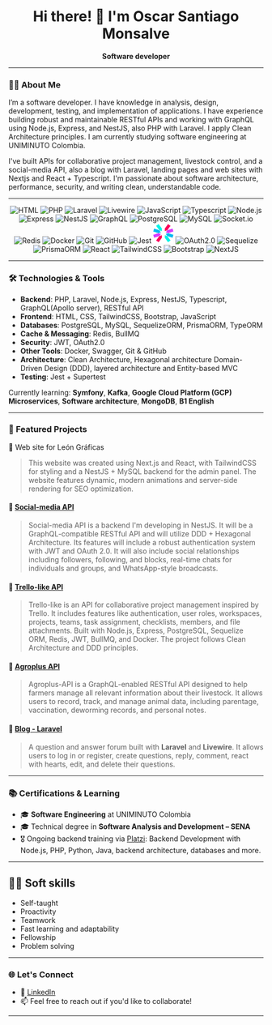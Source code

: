 <h1 align="center">Hi there! 👋 I'm Oscar Santiago Monsalve</h1>

<p align="center">
  <strong>Software developer</strong>
</p>

---

### 🧑‍💻 About Me

I’m a software developer. I have knowledge in analysis, design, development, testing, and implementation of applications. I have experience building robust and maintainable RESTful APIs and working with GraphQL using Node.js, Express, and NestJS, also PHP with Laravel. I apply Clean Architecture principles. I am currently studying software engineering at UNIMINUTO Colombia.

I've built APIs for collaborative project management, livestock control, and a social-media API, also a blog with Laravel, landing pages and web sites with Nextjs and React + Typescript. I'm passionate about software architecture, performance, security, and writing clean, understandable code.

---

<p align="center"> 
  <img src="https://cdn.jsdelivr.net/gh/devicons/devicon@latest/icons/html5/html5-plain-wordmark.svg" alt="HTML" width="50" height="50" />
  <img src="https://cdn.jsdelivr.net/gh/devicons/devicon@latest/icons/php/php-original.svg" alt="PHP" width="50" height="50" />
  <img src="https://cdn.jsdelivr.net/gh/devicons/devicon@latest/icons/laravel/laravel-original-wordmark.svg" alt="Laravel" width="50" height="50"/>
  <img src="https://cdn.jsdelivr.net/gh/devicons/devicon@latest/icons/livewire/livewire-original-wordmark.svg" alt="Livewire" width="50" height="50" />
  <img src="https://cdn.jsdelivr.net/gh/devicons/devicon@latest/icons/javascript/javascript-original.svg" alt="JavaScript" width="50" height="50" />
  <img src="https://cdn.jsdelivr.net/gh/devicons/devicon@latest/icons/typescript/typescript-original.svg" alt="Typescript" width="50" height="50"/>
  <img src="https://cdn.jsdelivr.net/gh/devicons/devicon/icons/nodejs/nodejs-original.svg" alt="Node.js" width="50" height="50"/>
  <img src="https://cdn.jsdelivr.net/gh/devicons/devicon/icons/express/express-original.svg" alt="Express" width="50" height="50"/> 
  <img src="https://cdn.jsdelivr.net/gh/devicons/devicon@latest/icons/nestjs/nestjs-original.svg" alt="NestJS" width="50" height="50"/>
  <img src="https://cdn.jsdelivr.net/gh/devicons/devicon@latest/icons/graphql/graphql-plain.svg" alt="GraphQL" width="50" height="50"/>
  <img src="https://cdn.jsdelivr.net/gh/devicons/devicon/icons/postgresql/postgresql-original.svg" alt="PostgreSQL" width="50" height="50"/>
  <img src="https://cdn.jsdelivr.net/gh/devicons/devicon@latest/icons/mysql/mysql-original-wordmark.svg" alt="MySQL" width="50" height="50" />
  <img src="https://cdn.jsdelivr.net/gh/devicons/devicon@latest/icons/socketio/socketio-original.svg" alt="Socket.io" width="50" height="50" />
  <img src="https://cdn.jsdelivr.net/gh/devicons/devicon/icons/redis/redis-original.svg" alt="Redis" width="50" height="50"/> 
  <img src="https://cdn.jsdelivr.net/gh/devicons/devicon/icons/docker/docker-original.svg" alt="Docker" width="50" height="50"/> 
  <img src="https://cdn.jsdelivr.net/gh/devicons/devicon/icons/git/git-original.svg" alt="Git" width="50" height="50"/> 
  <img src="https://cdn.jsdelivr.net/gh/devicons/devicon@latest/icons/github/github-original.svg" alt="GitHub" width=50" height="50" />
  <img src="https://cdn.jsdelivr.net/gh/devicons/devicon@latest/icons/jest/jest-plain.svg" alt="Jest" width="50" height="50" />
  <img src="./jwt-3.svg" alt="JWT" width="40" height="40" />
  <img src="https://cdn.jsdelivr.net/gh/devicons/devicon@latest/icons/oauth/oauth-original.svg" alt="OAuth2.0" width="50" height="50"/>
  <img src="https://cdn.jsdelivr.net/gh/devicons/devicon/icons/sequelize/sequelize-original.svg" alt="Sequelize" width="50" height="50"/> 
  <img src="https://cdn.jsdelivr.net/gh/devicons/devicon@latest/icons/prisma/prisma-original-wordmark.svg" alt="PrismaORM" width="60" height="50" />
  <img src="https://cdn.jsdelivr.net/gh/devicons/devicon@latest/icons/react/react-original-wordmark.svg" alt="React" width="60" height="50" />
  <img src="https://cdn.jsdelivr.net/gh/devicons/devicon@latest/icons/tailwindcss/tailwindcss-original-wordmark.svg" alt="TailwindCSS" width="60" height="50" />
  <img src="https://cdn.jsdelivr.net/gh/devicons/devicon@latest/icons/bootstrap/bootstrap-original-wordmark.svg" alt="Bootstrap" width="60" height="50" />
  <img src="https://cdn.jsdelivr.net/gh/devicons/devicon@latest/icons/nextjs/nextjs-original-wordmark.svg" alt="NextJS" width="60" height="50" />
</p>

---

### 🛠️ Technologies & Tools

- **Backend**: PHP, Laravel, Node.js, Express, NestJS, Typescript, GraphQL(Apollo server), RESTful API
- **Frontend**: HTML, CSS, TailwindCSS, Bootstrap, JavaScript
- **Databases**: PostgreSQL, MySQL, SequelizeORM, PrismaORM, TypeORM
- **Cache & Messaging**: Redis, BullMQ
- **Security**: JWT, OAuth2.0
- **Other Tools**: Docker, Swagger, Git & GitHub
- **Architecture**: Clean Architecture, Hexagonal architecture Domain-Driven Design (DDD), layered architecture and Entity-based MVC
- **Testing**: Jest + Supertest

Currently learning: **Symfony**, **Kafka**, **Google Cloud Platform (GCP)** **Microservices**, **Software architecture**, **MongoDB**, **B1 English**

---

### 📌 Featured Projects

🔸 Web site for León Gráficas
> This website was created using Next.js and React, with TailwindCSS for styling and a NestJS + MySQL backend for the admin panel. The website features dynamic, modern animations and server-side rendering for SEO optimization.

#### 🔸 [Social-media API](https://github.com/OscarS05/social-media-API)
> Social-media API is a backend I'm developing in NestJS. It will be a GraphQL-compatible RESTful API and will utilize DDD + Hexagonal Architecture. Its features will include a robust authentication system with JWT and OAuth 2.0. It will also include social relationships including followers, following, and blocks, real-time chats for individuals and groups, and WhatsApp-style broadcasts.

#### 🔹 [Trello-like API](https://github.com/OscarS05/Trello-like-project-api)
> Trello-like is an API for collaborative project management inspired by Trello. It includes features like authentication, user roles, workspaces, projects, teams, task assignment, checklists, members, and file attachments. Built with Node.js, Express, PostgreSQL, Sequelize ORM, Redis, JWT, BullMQ, and Docker. The project follows Clean Architecture and DDD principles.

#### 🔹 [Agroplus API](https://github.com/OscarS05/Agroplus-api)
> Agroplus-API is a GraphQL-enabled RESTful API designed to help farmers manage all relevant information about their livestock. It allows users to record, track, and manage animal data, including parentage, vaccination, deworming records, and personal notes.


#### 🔸 [Blog - Laravel](https://github.com/OscarS05/blog-laravel)
> A question and answer forum built with **Laravel** and **Livewire**. It allows users to log in or register, create questions, reply, comment, react with hearts, edit, and delete their questions.

---

### 📚 Certifications & Learning

- 🎓 **Software Engineering** at UNIMINUTO Colombia
- 🎓 Technical degree in **Software Analysis and Development – SENA**
- 🎖️ Ongoing backend training via [Platzi](https://platzi.com/p/santiagomonsalve7030/): Backend Development with Node.js, PHP, Python, Java, backend architecture, databases and more.

---

## 👨‍💻 Soft skills

- Self-taught
- Proactivity
- Teamwork
- Fast learning and adaptability
- Fellowship
- Problem solving

---

### 🌐 Let's Connect

- 🔗 [LinkedIn](https://www.linkedin.com/in/o-santiago-monsalve)
- 📫 Feel free to reach out if you'd like to collaborate!

---
